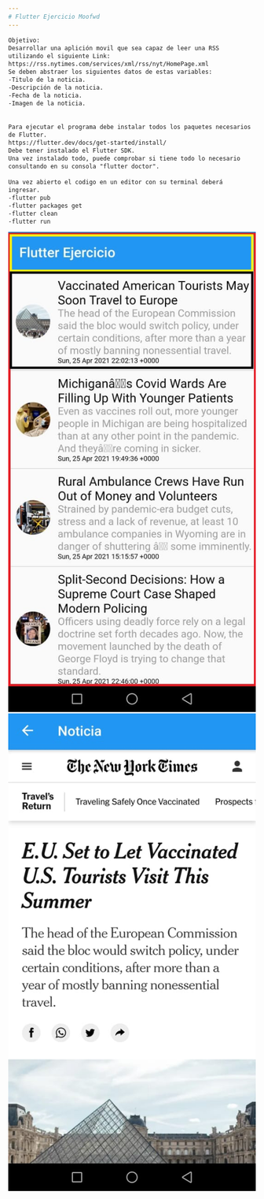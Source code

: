 ```yaml
---
# Flutter Ejercicio Moofwd
---
```

```
Objetivo:
Desarrollar una aplición movil que sea capaz de leer una RSS 
utilizando el siguiente Link: https://rss.nytimes.com/services/xml/rss/nyt/HomePage.xml
Se deben abstraer los siguientes datos de estas variables:
-Titulo de la noticia.
-Descripción de la noticia.
-Fecha de la noticia.
-Imagen de la noticia.
 

Para ejecutar el programa debe instalar todos los paquetes necesarios de Flutter.
https://flutter.dev/docs/get-started/install/
Debe tener instalado el Flutter SDK.
Una vez instalado todo, puede comprobar si tiene todo lo necesario consultando en su consola "flutter doctor".

Una vez abierto el codigo en un editor con su terminal deberá ingresar.
-flutter pub
-flutter packages get
-flutter clean
-flutter run
```
 
![ScreenShot](https://raw.githubusercontent.com/fluushx/Flutter_Test/main/Ejercicio/assets/Final.png)
![ScreenShot](https://raw.githubusercontent.com/fluushx/Flutter_Test/main/Ejercicio/assets/Final2.png)

